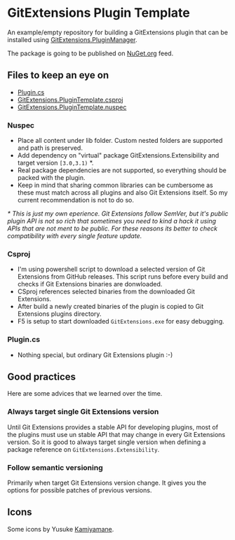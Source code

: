 # GitExtensions Plugin Template
An example/empty repository for building a GitExtensions plugin that can be installed using [GitExtensions.PluginManager](https://github.com/gitextensions/gitextensions.pluginmanager).

The package is going to be published on [NuGet.org](https://www.nuget.org/packages/GitExtensions.PluginTemplate) feed.

## Files to keep an eye on
 - [Plugin.cs](src/GitExtensions.PluginTemplate/Plugin.cs)
 - [GitExtensions.PluginTemplate.csproj](src/GitExtensions.PluginTemplate/GitExtensions.PluginTemplate.csproj)
 - [GitExtensions.PluginTemplate.nuspec](src/GitExtensions.PluginTemplate/GitExtensions.PluginTemplate.nuspec)
 
### Nuspec
 - Place all content under lib folder. Custom nested folders are supported and path is preserved.
 - Add dependency on "virtual" package GitExtensions.Extensibility and target version `[3.0,3.1)` *.
 - Real package dependencies are not supported, so everything should be packed with the plugin.
 - Keep in mind that sharing common libraries can be cumbersome as these must match across all plugins and also Git Extensions itself. So my current recommendation is not to do so.
 
_* This is just my own eperience. Git Extensions follow SemVer, but it's public plugin API is not so rich that sometimes you need to kind a hack it using APIs that are not ment to be public. For these reasons its better to check compatibility with every single feature update._

### Csproj

 - I'm using powershell script to download a selected version of Git Extensions from GitHub releases. This script runs before every build and checks if Git Extensions binaries are donwloaded.
 - CSproj references selected binaries from the downloaded Git Extensions.
 - After build a newly created binaries of the plugin is copied to Git Extensions plugins directory.
 - F5 is setup to start downloaded `GitExtensions.exe` for easy debugging.
 
 ### Plugin.cs
  - Nothing special, but ordinary Git Extensions plugin :-)
  
## Good practices

Here are some advices that we learned over the time.

### Always target single Git Extensions version

Until Git Extensions provides a stable API for developing plugins, most of the plugins must use un stable API that may change in every Git Extensions version. So it is good to always target single version when defining a package reference on `GitExtensions.Extensibility`.

### Follow semantic versioning

Primarily when target Git Extensions version change. It gives you the options for possible patches of previous versions.

## Icons

Some icons by Yusuke [Kamiyamane](http://p.yusukekamiyamane.com).
